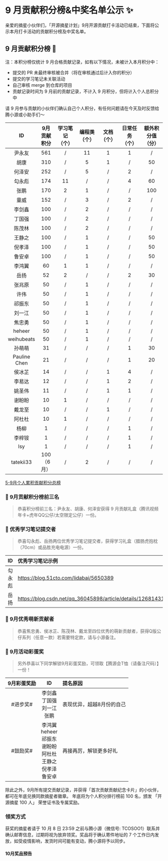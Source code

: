# 9 月贡献积分榜&中奖名单公示 ✨

亲爱的摘星小伙伴们，「开源摘星计划」9月开源贡献打卡活动已结束，下面将公示本月打卡活动的贡献积分榜及中奖名单。

## 9 月贡献积分榜 🌟 

注：本积分榜仅统计 9 月合格贡献记录，如有以下情况，未被计入本月积分中：
* 提交的 PR 未最终审核被合并（将在审核通过后计入你的积分）
* 提交的学习笔记未关联活动
* 自己审核 merge 到仓库的项目
* 贡献记录时间为 9 月前的贡献记录，不计入 9 月积分，但将计入个人总积分中

请 9 月参与贡献的小伙伴们确认自己个人积分，有任何问题请在今天及时反馈给腾小源或小助手们～

|ID|9月贡献积分|学习笔记（个）|编程类（个）|文档（个）|日常任务（个）|额外积分值（分）|
|:-:|:-:|:-:|:-:|:-:|:-:|:-:|
|尹永友|561|/|11|1|1|/|	
|胡康|310|/|5|1|/|50|
|何泽安|252|/|5|/|2|/|
|勾永彪|174|11|/|/|4|60|
|张鹏|170|2|1|/|/|100|
|童威|152|/|3|/|2|/|
|李剑鑫|100|/|2|/|/|/|
|丁国强|100|/|2|/|/|/|
|陈茂林|100|/|2|/|/|/|
|王静之|100|/|1|/|/|50|
|倪孝泽|100|/|1|/|/|50|
|鲁安卓|100|/|1|/|/|50|
|李鸿翼|60|1|1|/|/|/|			
|岳扬|52|2|/|/|2|30|
|张兆原|50|/|1|/|/|/|		
|许伟|50|/|1|/|/|/|	
|祁振东|50|/|1|/|/|/|	
|刘一江|50|/|1|/|/|/|	
|焦忠勇|50|/|1|/|/|/|	
|heheer|50|/|1|/|/|/|	
|weihubeats|50|/|1|/|/|/|	
|孙萌萌|31|/|/|/|1|30|
|Pauline Chen|21|/|/|/|1|20|
|侯冰芷|14|/|/|1|4|/|
|李易达|12|/|/|1|2|/|
|姚圣伟|11|/|/|1|1|/|
|谢盼盼|10|1|/|/|/|/|				
|戴龙至|10|/|/|1|/|/|		
|阿杜杜|10|1|/|/|/|/|
|杨柳|1|/|/|/|1|/|	
|李梓铵|1|/|/|/|1|/|	
|lsy|1|/|/|/|1|/|	
|tatekii33|100（6月）|/|2|/|/|/|

[5-9月个人累积贡献积分总榜](https://docs.qq.com/sheet/DSnRrR2dYZ1F6Qkh5?tab=BB08J2)

### 🎁 9月贡献积分榜前三名

> 恭喜积分榜前三名：尹永友、胡康、何泽安获得 9 月贡献礼盒（腾讯视频年卡+虎年QQ公仔/太空限定公仔）一份。

### 🎁 优秀学习笔记提交者

> 恭喜勾永彪、岳扬两位优秀学习笔记提交者，获得学习礼盒（腊肠虎抱枕（70cm）或品胜充电电源）一份。

|ID|优秀学习笔记示例|
|:-:|:-|
|勾永彪|https://blog.51cto.com/lidabai/5650389|
|岳扬|https://blog.csdn.net/qq_36045898/article/details/126814316|

### 🎁 9月优秀萌新贡献者

> 恭喜焦忠勇、侯冰芷、陈茂林、戴龙至四位优秀的萌新贡献者，获得Q版公仔系列（任意一款）若需要特定款，请与小源备注。

### 🎁 9月活动彩蛋奖

> 另外恭喜以下同学解锁9月彩蛋奖励，可领取【腾源会T恤（请备注尺码）】一份！

|9月彩蛋奖励|ID|提名原因|
|:-:|:-:|:-|
|#进步奖#|李剑鑫<br/>丁国强<br/>刘一江<br/>张鹏<br/>|表现优异，超越8月份的自己|
|#鼓励奖#|李鸿翼<br/>heheer<br/>祁振东<br/>谢盼盼<br/>阿杜杜<br/>王静之<br/>倪孝泽<br/>鲁安卓<br/>|再接再厉，解锁更多好礼|

除此之外，9月所有提交贡献记录，并获得「首次贡献贡献纪念卡片」的小伙伴，都可在年底兑换同款摘星者徽章。
年底将为个人积分排行榜前 100 名，颁发 「开源摘星 100 人」 荣誉证书及专属奖励。

### 领奖方式
获奖的摘星者请于 10 月 8 日 23:59 之前与腾小源（微信号: TCOSOO1）联系并确认邮寄信息，过期将视为放弃领奖。奖品将于确认寄件地址的 7 个工作日内发放，如受疫情影响，发货时间可能有变动，腾小源将予以同步。

#### 10月奖品预告
